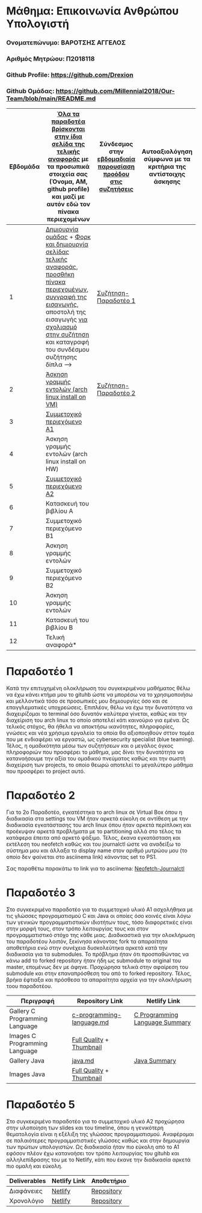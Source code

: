 # Μάθημα: Επικοινωνία Ανθρώπου Υπολογιστή 

### Ονοματεπώνυμο: ΒΑΡΟΤΣΗΣ ΑΓΓΕΛΟΣ
### Αριθμός Μητρώου: Π2018118
### Github Profile: https://github.com/Drexion
### Github Ομάδας: https://github.com/Millennial2018/Our-Team/blob/main/README.md

| Εβδομάδα | [Όλα τα παραδοτέα βρίσκονται στην ίδια σελίδα της τελικής αναφοράς](https://courses-ionio.github.io/help/deliverables/) με τα προσωπικά στοιχεία σας (Όνομα, ΑΜ, github profile) και μαζί με αυτόν εδώ τον πίνακα περιεχομένων | Σύνδεσμος στην [εβδομαδιαία παρουσίαση προόδου στις συζητήσεις](https://github.com/courses-ionio/help/discussions/categories/show-and-tell) | Αυτοαξιολόγηση σύμφωνα με τα κριτήρια της αντίστοιχης άσκησης |
| --- | --- | --- | --- |
| 1 |  [Δημιουργία ομάδας](https://github.com/courses-ionio/hci/discussions/1794) + [Φορκ και δημιουργία σελίδας τελικής αναφοράς](https://courses-ionio.github.io/help/guide/), [προσθήκη πίνακα περιεχομένων](https://raw.githubusercontent.com/courses-ionio/hci/master/README.md), [συγγραφή της εισαγωγής](https://courses-ionio.github.io/help/intro/), αποστολή της εισαγωγής [για σχολιασμό στην συζήτηση](https://github.com/courses-ionio/help/discussions/categories/show-and-tell) και καταγραφή του συνδέσμου συζήτησης δίπλα --> | [Συζήτηση-Παραδοτέο 1](https://github.com/courses-ionio/help/discussions/1314)| |
| 2 | [Άσκηση γραμμής εντολών (arch linux install on VM)](#παραδοτέο-2) | [Συζήτηση-Παραδοτέο 2](https://github.com/courses-ionio/help/discussions/1429) | |
| 3 | [Συμμετοχικό περιεχόμενο A1](#παραδοτέο-3)| | |
| 4 | Άσκηση γραμμής εντολών (arch linux install on HW) | | |
| 5 | [Συμμετοχικό περιεχόμενο A2](#παραδοτέο-5) | | |
| 6 | Κατασκευή του βιβλίου Α | | |
| 7 | Συμμετοχικό περιεχόμενο B1 | | |
| 8 | Άσκηση γραμμής εντολών | | |
| 9 | Συμμετοχικό περιεχόμενο B2 | | |
| 10 | Άσκηση γραμμής εντολών | | |
| 11 | Κατασκευή του βιβλίου Β | | |
| 12 | Τελική αναφορά* | | |

# Παραδοτέο 1

Κατά την επιτυχημένη ολοκλήρωση του συγκεκριμένου μαθήματος θέλω να έχω κάνει κτήμα μου το gituhb ώστε να μπορέσω να το χρησιμοποιήσω και μελλοντικά τόσο σε προσωπικές μου δημιουργίες όσο και σε επαγγλεματικές υποχρεώσεις. Επιπλέον, θέλω να έχω την δυνατότητα να διαχειρίζομαι το terminal όσο δυνατόν καλύτερα γίνεται, καθώς και την διαχείριση του arch linux το οποίο αποτελεί κάτι καινούριο για εμένα. Ως τελικός στόχος, θα ήθελα να αποκτήσω ικανότητες, πληροφορίες, γνώσεις και νέα χρήσιμα εργαλεία τα οποία θα αξιοποιηθούν σττον τομέα που με ενδιαφέρει να εργαστώ, ως cybersecurity specialist (blue teaming). Τέλος, η ομαδικότητα μέσω των συζητήσεων και ο μεγάλος όγκος πληροφοριών που προσφέρει το μάθημα, μας δίνει την δυνατότητα να κατανοήσουμε την αξία του ομαδικού πνεύματος καθώς και την σωστή διαχείριση των projects, το οποίο θεωρώ αποτελεί το μεγαλύτερο μάθημα που προσφέρει το project αυτό.

# Παραδοτέο 2
Για το 2ο Παραδοτέο, εγκατέστηκα το arch linux σε Virtual Box όπου η διαδικασία στα settings του VM ήταν αρκετά εύκολη σε αντίθεση με την διαδικασία εγκατάστασης του arch linux όπου ήταν αρκετά περίπλοκη και προέκυψαν αρκετά προβλήματα με το partitioning αλλά στο τέλος τα κατάφερα έπειτα από αρκετό ψάξιμο. Τέλος, έκανα εγκατάσταση και εκτέλεση του neofetch καθώς και του journalctl ώστε να αναδείξω το σύστημα μου και άλλαξα το display name στον αριθμό μυτρώου μου (το οποίο δεν φαίνεται στο asciinema link) κάνοντας set το PS1.

Σας παραθέτω παρακάτω το link για το asciinema:
[Neofetch-Journalctl](https://asciinema.org/a/m1aQzDNjGlbbH1DVjC72YMvdW)

# Παραδοτέο 3

Στο συγκεκριμένο παραδοτέο για το συμμετοχικό υλικό Α1 ασχολήθηκα με τις γλώσσες προγραματισμού C και Java οι οποίες όσο κοινές είναι λόγω των γενικών προγραμματιστικών ιδιοτήτων τους, τόσο διαφορετικές είναι στην μορφή τους, στον τρόπο λειτουργίας τους και στον προγραμματιστικό στόχο της κάθε μιας. Διαδικαστικά για την ολοκλήρωση του παραδοτέου λοιπόν, ξεκίνησα κάνοντας fork τα απαραίτητα αποθετήρια ενώ στην συνέχεια δυσκολεύτηκα αρκετά κατά την διαδικασία για τα submodules. Το πρόβλημα ήταν ότι προσπαθώντας να κάνω add το forked repository ήταν ήδη ως submodule το original του master, επομένως δεν με άφηνε. Προχώρησα τελικά στην αφαίρεση του submodule και στην επαναπρόσθεση του από το forked repository. Τέλος, βρήκα έφτιαξα και πρόσθεσα τα απαραίτητα αρχεία για την ολοκλήρωση τοου παραδοτέου.

| Περιγραφή | Repository Link | Netlify Link |
| --- | --- | --- |
| Gallery C Programming Language | [c-programming-language.md](https://github.com/Drexion/_gallery/blob/master/c-programming-language.md) | [C Programming Language Summary](https://p2018118-pibook.netlify.app/gallery/c-programming-language/) |
| Images C Programming Language | [Full Quality](https://github.com/Drexion/images/blob/master/c-programming-language.png) + [Thumbnail](https://github.com/Drexion/images/blob/master/c-programming-language-thumb.png) |
| Gallery Java | [java.md](https://github.com/Drexion/_gallery/blob/master/java.md) | [Java Summary](https://p2018118-pibook.netlify.app/gallery/java/) |
| Images Java | [Full Quality](https://github.com/Drexion/images/blob/master/java.png) + [Thumbnail](https://github.com/Drexion/images/blob/master/java-thumb.png) |

# Παραδοτέο 5
Στο συγκεκριμένο παραδοτέο για το συμμετοχικό υλικό Α2 προχώρησα στην υλοποίηση των slides και του timeline, όπου η γενικότερη θεματολογία είναι η εξέλιξη της γλώσσας προγραμματισμού. Aναφέρομαι σε παλαιότερες προγραμματιστικές γλώσσες καθώς και στην δημουργία των πρώτων υπολογιστών. Ως διαδικασία ήταν πιο εύκολη από το Α1 εφόσον πλέον έχω κατανοήσει τον τρόπο λειτουργίας του gituhb και αλληλεπίδρασης του με το Netlify, κάτι που έκανε την διαδικασία αρκετά πιο ομαλή και εύκολη.


| Deliverables |  Netlify Link | Αποθετήριο |
| --- | --- | --- |
| Διαφάνειες | [Netlify](https://p2018118-pibook.netlify.app/slides/programming-evolution/) | [Repository](https://github.com/Drexion/site/blob/master/_slides/programming-evolution.md) |
| Χρονολόγιο | [Netlify](https://p2018118-pibook.netlify.app/timeline/programming-evolution/) | [Repository](https://github.com/Drexion/site/blob/master/_timeline/programming-evolution.md) |
